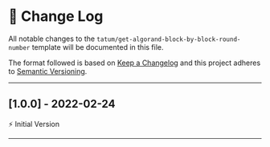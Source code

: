 # 📣 Change Log
All notable changes to the `tatum/get-algorand-block-by-block-round-number` template will be documented in this file.

The format followed is based on [Keep a Changelog](http://keepachangelog.com/) and this project adheres to [Semantic Versioning](http://semver.org/).

---
 
## [1.0.0] - 2022-02-24
 
⚡️ Initial Version
 
---
